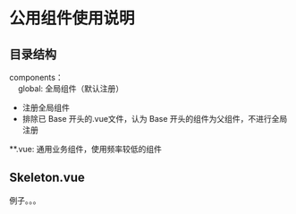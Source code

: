 # 公用组件使用说明

## 目录结构
components：<br>
  &nbsp;&nbsp;&nbsp;&nbsp;global: 全局组件（默认注册）
   * 注册全局组件
   * 排除已 Base 开头的.vue文件，认为 Base 开头的组件为父组件，不进行全局注册<br>

  **.vue: 通用业务组件，使用频率较低的组件

## Skeleton.vue
例子。。。